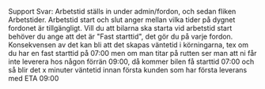 Support Svar:
Arbetstid ställs in under admin/fordon, och sedan fliken Arbetstider. Arbetstid start och slut anger mellan vilka tider på dygnet fordonet är tillgängligt. Vill du att bilarna ska starta vid arbetstid start behöver du ange att det är "Fast starttid", det gör du på varje fordon. Konsekvensen av det kan bli att det skapas väntetid i körningarna, tex om du har en fast starttid på 07:00 men om man titar på rutten ser man att ni får inte leverera hos någon förrän 09:00, då kommer bilen få starttid 07:00 och så blir det x minuter väntetid innan första kunden som har första leverans med ETA 09:00
